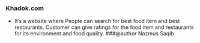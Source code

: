 ### Khadok.com
- It’s a website where People can search for best food item and best restaurants. Customer can give ratings for the food item and restaurants for its environment and food quality.
###@author Nazmus Saqib
